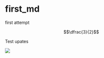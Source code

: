 # first\_md

first attempt

$$\dfrac{3}{2}$$

Test upates

![](../.gitbook/assets/image-20181213203222727-4751142.png)

